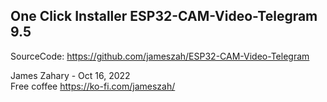 
<h2>One Click Installer ESP32-CAM-Video-Telegram 9.5 </h2>

<script type="module" src="https://unpkg.com/esp-web-tools@9.0.3/dist/web/install-button.js?module"></script>   
<esp-web-install-button manifest="installer204/manifest_orig.json"></esp-web-install-button>   
                                                
<p>
  
SourceCode: <a href="https://github.com/jameszah/ESP32-CAM-Video-Telegram/">https://github.com/jameszah/ESP32-CAM-Video-Telegram</a>   

     
James Zahary - Oct 16, 2022      
Free coffee <a href="https://ko-fi.com/jameszah">https://ko-fi.com/jameszah/</a>    

